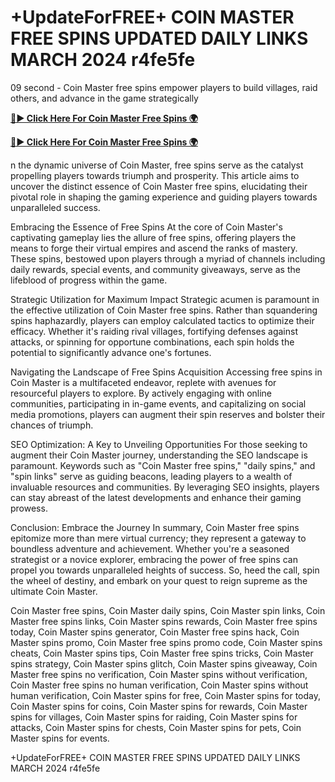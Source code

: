 # +UpdateForFREE+ COIN MASTER FREE SPINS UPDATED DAILY LINKS MARCH 2024 r4fe5fe

09 second - Coin Master free spins empower players to build villages, raid others, and advance in the game strategically

[**🔴► Click Here For Coin Master Free Spins 🌍**](https://cortexi2023new.online/)

[**🔴► Click Here For Coin Master Free Spins 🌍**](https://cortexi2023new.online/)
 

n the dynamic universe of Coin Master, free spins serve as the catalyst propelling players towards triumph and prosperity. This article aims to uncover the distinct essence of Coin Master free spins, elucidating their pivotal role in shaping the gaming experience and guiding players towards unparalleled success.

Embracing the Essence of Free Spins
At the core of Coin Master's captivating gameplay lies the allure of free spins, offering players the means to forge their virtual empires and ascend the ranks of mastery. These spins, bestowed upon players through a myriad of channels including daily rewards, special events, and community giveaways, serve as the lifeblood of progress within the game.

Strategic Utilization for Maximum Impact
Strategic acumen is paramount in the effective utilization of Coin Master free spins. Rather than squandering spins haphazardly, players can employ calculated tactics to optimize their efficacy. Whether it's raiding rival villages, fortifying defenses against attacks, or spinning for opportune combinations, each spin holds the potential to significantly advance one's fortunes.

Navigating the Landscape of Free Spins Acquisition
Accessing free spins in Coin Master is a multifaceted endeavor, replete with avenues for resourceful players to explore. By actively engaging with online communities, participating in in-game events, and capitalizing on social media promotions, players can augment their spin reserves and bolster their chances of triumph.

SEO Optimization: A Key to Unveiling Opportunities
For those seeking to augment their Coin Master journey, understanding the SEO landscape is paramount. Keywords such as "Coin Master free spins," "daily spins," and "spin links" serve as guiding beacons, leading players to a wealth of invaluable resources and communities. By leveraging SEO insights, players can stay abreast of the latest developments and enhance their gaming prowess.

Conclusion: Embrace the Journey
In summary, Coin Master free spins epitomize more than mere virtual currency; they represent a gateway to boundless adventure and achievement. Whether you're a seasoned strategist or a novice explorer, embracing the power of free spins can propel you towards unparalleled heights of success. So, heed the call, spin the wheel of destiny, and embark on your quest to reign supreme as the ultimate Coin Master.

Coin Master free spins, Coin Master daily spins, Coin Master spin links, Coin Master free spins links, Coin Master spins rewards, Coin Master free spins today, Coin Master spins generator, Coin Master free spins hack, Coin Master spins promo, Coin Master free spins promo code, Coin Master spins cheats, Coin Master spins tips, Coin Master free spins tricks, Coin Master spins strategy, Coin Master spins glitch, Coin Master spins giveaway, Coin Master free spins no verification, Coin Master spins without verification, Coin Master free spins no human verification, Coin Master spins without human verification, Coin Master spins for free, Coin Master spins for today, Coin Master spins for coins, Coin Master spins for rewards, Coin Master spins for villages, Coin Master spins for raiding, Coin Master spins for attacks, Coin Master spins for chests, Coin Master spins for pets, Coin Master spins for events.

+UpdateForFREE+ COIN MASTER FREE SPINS UPDATED DAILY LINKS MARCH 2024 r4fe5fe

